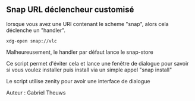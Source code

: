 
Snap URL déclencheur customisé
------

lorsque vous avez une URI contenant le scheme "snap", alors cela déclenche un "handler".

```
xdg-open snap://vlc
```

Malheureusement, le handler par défaut lance le snap-store

Ce script permet d'éviter cela et lance une fenêtre de dialogue pour savoir si vous voulez installer puis install via un simple appel "snap install"

Le script utilise zenity pour avoir une interface de dialogue

Auteur : Gabriel Theuws
